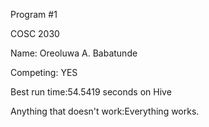 Program #1

COSC 2030

Name: Oreoluwa A. Babatunde

Competing: YES 

Best run time:54.5419 seconds on Hive

Anything that doesn't work:Everything works.
